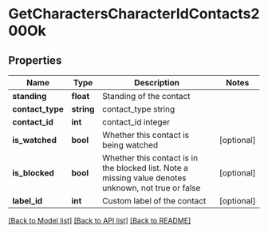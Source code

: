 # GetCharactersCharacterIdContacts200Ok

## Properties
Name | Type | Description | Notes
------------ | ------------- | ------------- | -------------
**standing** | **float** | Standing of the contact | 
**contact_type** | **string** | contact_type string | 
**contact_id** | **int** | contact_id integer | 
**is_watched** | **bool** | Whether this contact is being watched | [optional] 
**is_blocked** | **bool** | Whether this contact is in the blocked list. Note a missing value denotes unknown, not true or false | [optional] 
**label_id** | **int** | Custom label of the contact | [optional] 

[[Back to Model list]](../README.md#documentation-for-models) [[Back to API list]](../README.md#documentation-for-api-endpoints) [[Back to README]](../README.md)


